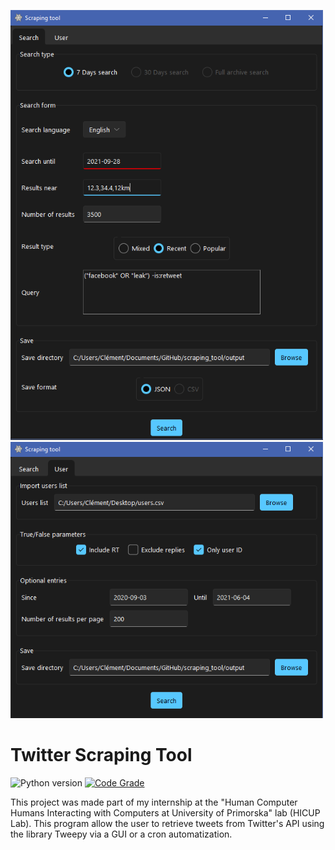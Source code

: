 <p float="left">
  <img src="https://github.com/Wazzabeee/scraping_tool/blob/main/src/images/screenshots/search_tab.PNG" width="500" />
  <img src="https://github.com/Wazzabeee/scraping_tool/blob/main/src/images/screenshots/user_tab.PNG" width="500" /> 
</p>

# Twitter Scraping Tool
 
![Python version](https://img.shields.io/badge/Python-3.8-blue)
[![Code Grade](https://www.code-inspector.com/project/29438/score/svg)](https://frontend.code-inspector.com/project/29438/dashboard)

This project was made part of my internship at the "Human Computer Humans Interacting with Computers at University of Primorska" lab (HICUP Lab).
This program allow the user to retrieve tweets from Twitter's API using the library Tweepy via a GUI or a cron automatization.
